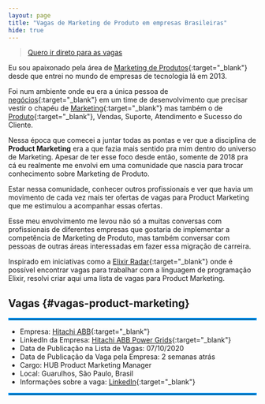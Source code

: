 ```yaml
---
layout: page
title: "Vagas de Marketing de Produto em empresas Brasileiras"
hide: true
---
```


> [Quero ir direto para as vagas](#vagas-product-marketing)

Eu sou apaixonado pela área de [Marketing de Produtos](/marketing-de-produto/){:target="_blank"} desde que entrei no mundo de empresas de tecnologia lá em 2013. 

Foi num ambiente onde eu era a única pessoa de [negócios](/business/){:target="_blank"} em um time de desenvolvimento que precisar vestir o chapéu de [Marketing](/marketing/){:target="_blank"} mas também o de [Produto](/produto/){:target="_blank"}, Vendas, Suporte, Atendimento e Sucesso do Cliente.

Nessa época que comecei a juntar todas as pontas e ver que a disciplina de **Product Marketing** era a que fazia mais sentido pra mim dentro do universo de Marketing. Apesar de ter esse foco desde então, somente de 2018 pra cá eu realmente me envolvi em uma comunidade que nascia para trocar conhecimento sobre Marketing de Produto.

Estar nessa comunidade, conhecer outros profissionais e ver que havia um movimento de cada vez mais ter ofertas de vagas para Product Marketing que me estimulou a acompanhar essas ofertas. 

Esse meu envolvimento me levou não só a muitas conversas com profissionais de diferentes empresas que gostaria de implementar a competência de Marketing de Produto, mas também conversar com pessoas de outras áreas interessadas em fazer essa migração de carreira.

Inspirado em iniciativas como a [Elixir Radar](https://elixir-radar.com/){:target="_blank"} onde é possível encontrar vagas para trabalhar com a linguagem de programação Elixir, resolvi criar aqui uma lista de vagas para Product Marketing.

## Vagas {#vagas-product-marketing}

<hr style="border: 2px solid #0099ff; margin: 1em 0;">

- Empresa: [Hitachi ABB](https://www.hitachiabb-powergrids.com/){:target="_blank"}
- LinkedIn da Empresa: [Hitachi ABB Power Grids](https://www.linkedin.com/company/hitachipg/life/06666fbe-8668-4197-84fd-3d74e2277155/){:target="_blank"}
- Data de Publicação na Lista de Vagas: 07/10/2020
- Data de Publicação da Vaga pela Empresa: 2 semanas atrás
- Cargo: HUB Product Marketing Manager
- Local: Guarulhos, São Paulo, Brasil
- Informações sobre a vaga: [LinkedIn](https://www.linkedin.com/jobs/view/1951121647){:target="_blank"}

<hr style="border: 2px solid #0099ff; margin: 1em 0;">
